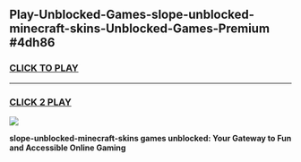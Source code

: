 
## Play-Unblocked-Games-slope-unblocked-minecraft-skins-Unblocked-Games-Premium #4dh86
<h3>
<a href="https://premium.freeplayer.one?title=slope-unblocked-minecraft-skins&ref=12M">CLICK TO PLAY</a></h3>
<hr>

<h3>
<a href="https://premium.freeplayer.one?title=slope-unblocked-minecraft-skins&ref=12M">CLICK 2 PLAY</a>
  
</h3>

<a href="https://premium.freeplayer.one?title=slope-unblocked-minecraft-skins&ref=12M"><img src="https://clearcache.store/games.png"></a>


**slope-unblocked-minecraft-skins games unblocked: Your Gateway to Fun and Accessible Online Gaming**
